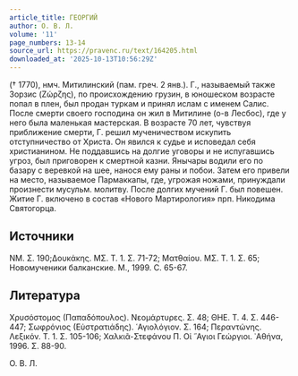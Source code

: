 ```yaml
---
article_title: ГЕОРГИЙ
author: О. В. Л.
volume: '11'
page_numbers: 13-14
source_url: https://pravenc.ru/text/164205.html
downloaded_at: '2025-10-13T10:56:29Z'
---
```


(† 1770), нмч. Митилинский (пам. греч. 2 янв.). Г., называемый также Зорзис (Ζώρζης), по происхождению грузин, в юношеском возрасте попал в плен, был продан туркам и принял ислам с именем Салис. После смерти своего господина он жил в Митилине (о-в Лесбос), где у него была маленькая мастерская. В возрасте 70 лет, чувствуя приближение смерти, Г. решил мученичеством искупить отступничество от Христа. Он явился к судье и исповедал себя христианином. Не поддавшись на долгие уговоры и не испугавшись угроз, был приговорен к смертной казни. Янычары водили его по базару с веревкой на шее, нанося ему раны и побои. Затем его привели на место, называемое Пармаккапы, где, угрожая ножами, принуждали произнести мусульм. молитву. После долгих мучений Г. был повешен. Житие Г. включено в состав «Нового Мартирология» прп. Никодима Святогорца.

## Источники

ΝΜ. Σ. 190;Δουκάκης. ΜΣ. Τ. 1. Σ. 71-72; Ματθαίου. ΜΣ. Τ. 1. Σ. 65; Новомученики балканские. М., 1999. С. 65-67.

## Литература

Χρυσόστομος (Παπαδόπουλος). Νεομάρτυρες. Σ. 48; ΘΗΕ. Τ. 4. Σ. 446-447; Σωφρόνιος (Εὐστρατιάδης). ῾Αγιολόγιον. Σ. 164; Περαντώνης. Λεξικόν. Τ. 1. Σ. 105-106; Χαλκιᾶ-Στεφάνου Π. Οἱ ῞Αγιοι Γεώργιοι. ᾿Αθήνα, 1996. Σ. 88-90.

О. В. Л.
